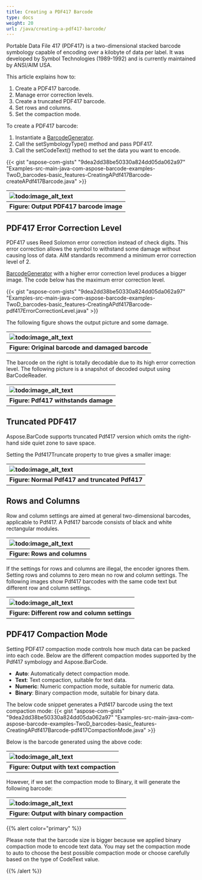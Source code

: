 ```yaml
---
title: Creating a PDF417 Barcode
type: docs
weight: 20
url: /java/creating-a-pdf417-barcode/
---
```


Portable Data File 417 (PDF417) is a two-dimensional stacked barcode symbology capable of encoding over a kilobyte of data per label. It was developed by Symbol Technologies (1989-1992) and is currently maintained by ANSI/AIM USA.

This article explains how to:

1. Create a PDF417 barcode.
1. Manage error correction levels.
1. Create a truncated PDF417 barcode.
1. Set rows and columns.
1. Set the compaction mode.

To create a PDF417 barcode:

1. Instantiate a [BarcodeGenerator](https://apireference.aspose.com/barcode/java/com.aspose.barcode.generation/BarcodeGenerator).
1. Call the setSymbologyType() method and pass PDF417.
1. Call the setCodeText() method to set the data you want to encode.

{{< gist "aspose-com-gists" "9dea2dd38be50330a824dd05da062a97" "Examples-src-main-java-com-aspose-barcode-examples-TwoD_barcodes-basic_features-CreatingAPdf417Barcode-createAPdf417Barcode.java" >}}

|![todo:image_alt_text](http://i.imgur.com/61YdZBz.jpg)|
| :- |
|**Figure: Output PDF417 barcode image**|
## **PDF417 Error Correction Level**
PDF417 uses Reed Solomon error correction instead of check digits. This error correction allows the symbol to withstand some damage without causing loss of data. AIM standards recommend a minimum error correction level of 2.

[BarcodeGenerator](https://apireference.aspose.com/barcode/java/com.aspose.barcode.generation/BarcodeGenerator) with a higher error correction level produces a bigger image. The code below has the maximum error correction level.

{{< gist "aspose-com-gists" "9dea2dd38be50330a824dd05da062a97" "Examples-src-main-java-com-aspose-barcode-examples-TwoD_barcodes-basic_features-CreatingAPdf417Barcode-pdf417ErrorCorrectionLevel.java" >}}



The following figure shows the output picture and some damage.

|![todo:image_alt_text](http://i.imgur.com/b1a12eq.jpg)|
| :- |
|**Figure: Original barcode and damaged barcode**|
The barcode on the right is totally decodable due to its high error correction level. The following picture is a snapshot of decoded output using BarCodeReader.

|![todo:image_alt_text](http://i.imgur.com/VQxZxp6.jpg)|
| :- |
|**Figure: Pdf417 withstands damage**|
## **Truncated PDF417**
Aspose.BarCode supports truncated Pdf417 version which omits the right-hand side quiet zone to save space.

Setting the Pdf417Truncate property to true gives a smaller image:

|![todo:image_alt_text](http://i.imgur.com/l9xd0B0.jpg)|
| :- |
|**Figure: Normal Pdf417 and truncated Pdf417**|
## **Rows and Columns**
Row and column settings are aimed at general two-dimensional barcodes, applicable to Pdf417. A Pdf417 barcode consists of black and white rectangular modules.

|![todo:image_alt_text](http://i.imgur.com/Buaq1UH.jpg)|
| :- |
|**Figure: Rows and columns**|
If the settings for rows and columns are illegal, the encoder ignores them. Setting rows and columns to zero mean no row and column settings. The following images show Pdf417 barcodes with the same code text but different row and column settings.

|![todo:image_alt_text](http://i.imgur.com/8o8RUbN.jpg)|
| :- |
|**Figure: Different row and column settings**|
## **PDF417 Compaction Mode**
Setting PDF417 compaction mode controls how much data can be packed into each code. Below are the different compaction modes supported by the Pdf417 symbology and Aspose.BarCode.

- **Auto**: Automatically detect compaction mode.
- **Text**: Text compaction, suitable for text data.
- **Numeric**: Numeric compaction mode, suitable for numeric data.
- **Binary**: Binary compaction mode, suitable for binary data.

The below code snippet generates a Pdf417 barcode using the text compaction mode:
{{< gist "aspose-com-gists" "9dea2dd38be50330a824dd05da062a97" "Examples-src-main-java-com-aspose-barcode-examples-TwoD_barcodes-basic_features-CreatingAPdf417Barcode-pdf417CompactionMode.java" >}}



Below is the barcode generated using the above code:

|![todo:image_alt_text](http://i.imgur.com/i2hzT4i.png)|
| :- |
|**Figure: Output with text compaction**|
However, if we set the compaction mode to Binary, it will generate the following barcode:

|![todo:image_alt_text](http://i.imgur.com/QGMz9sI.png)|
| :- |
|**Figure: Output with binary compaction**|
{{% alert color="primary" %}} 

Please note that the barcode size is bigger because we applied binary compaction mode to encode text data. You may set the compaction mode to auto to choose the best possible compaction mode or choose carefully based on the type of CodeText value.

{{% /alert %}}

